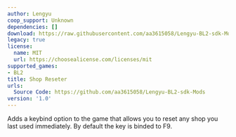 ```yaml
---
author: Lengyu
coop_support: Unknown
dependencies: []
download: https://raw.githubusercontent.com/aa3615058/Lengyu-BL2-sdk-Mods/main/ShopReseter/ShopReseter.zip
legacy: true
license:
  name: MIT
  url: https://choosealicense.com/licenses/mit
supported_games:
- BL2
title: Shop Reseter
urls:
  Source Code: https://github.com/aa3615058/Lengyu-BL2-sdk-Mods
version: '1.0'
---
```

Adds a keybind option to the game that allows you to reset any shop you last used immediately. By default the key is binded to F9.